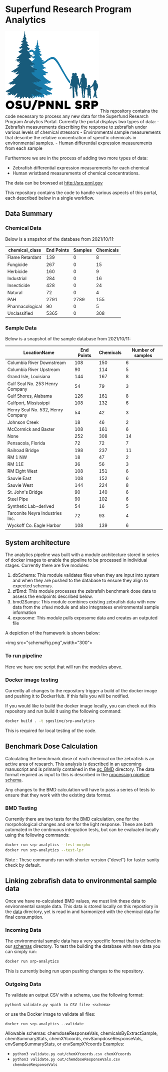 # Superfund Research Program Analytics

<img src="OSU-PNNLsuperfund_Small.png"  width="300">
This repository contains the code necessary to process any new data for the Superfund Research Program Analytics Portal. Currently the portal displays two types of data:
- Zebrafish measurements describing the response to zebrafish under various levels of chemical stressors
- Environmental sample measurements that describe the relative concentration of specific chemicals in environmental samples.
- Human differential expression measurements from each sample

Furthermore we are in the process of adding two more types of data:
- Zebrafish differential expression measurements for each chemical
- Human wristband measurements of chemical concentrations.

The data can be browsed at http://srp.pnnl.gov

This repository contains the code to handle various aspects of this portal, each described below in a single workflow.

## Data Summary

### Chemical Data

Below is a snapshot of the database from 2021/10/11:

|chemical_class|End Points|Samples|Chemicals
| --- | ---|--- |---|
|Flame Retardant|139|0|8|
|Fungicide|267|0|15|
|Herbicide|160|0|9|
|Industrial|284|0|16|
|Insecticide|428|0|24|
|Natural|72|0|4|
|PAH|2791|2789|155|
|Pharmacological|90|0|5|
|Unclassified|5365|0|308|

### Sample Data

Below is a snapshot of the sample database from 2021/10/11:

|LocationName|End Points|Chemicals|Number of samples|
| --- | --- | --- | --- |
|Columbia River Downstream|108|150|6|
|Columbia River Upstream|90|114|5|
|Grand Isle, Louisiana|144|167|8|
|Gulf Seal No. 253 Henry Company|54|79|3|
|Gulf Shores, Alabama|126|161|8|
|Gulfport, Mississippi|108|132|6|
|Henry Seal No. 532, Henry Company|54|42|3|
|Johnson Creek|18|46|2|
|McCormick and Baxter|108|161|6|
|None|252|308|14|
|Pensacola, Florida|72|72|7|
|Railroad Bridge|198|237|11|
|RM 1 NW|18|47|2|
|RM 11E|36|56|3|
|RM Eight West|108|151|6|
|Sauvie East|108|152|6|
|Sauvie West|144|224|8|
|St. John's Bridge|90|140|6|
|Steel Pipe|90|102|6|
|Synthetic Lab-derived|54|16|5|
|Tarconite Neyra Industries Inc.|72|93|4|
|Wyckoff Co. Eagle Harbor|108|139|6|


## System architecture
The analytics pipeline was built with a module architecture stored in series of docker images to enable the pipeline to be processed in individual stages. Currently there are five modules:
1. dbSchema: This module validates files when they are input into system and when they are pushed to the database to ensure they align to expected schemas.
2. zfBmd: This module processes the zebrafsih benchmark dose data to assess the endpoints described below.
3. bmd2Samps: This module combines existing zebrafish data with new data from the `zfBmd` module and also integratees environmental sample information
4. exposome: This module pulls exposome data and creates an outputed file

A depiction of the framework is shown below:

<img src="schemaFig.png",width="300">

### To run pipeline

Here we have one script that will run the modules above.


### Docker image testing
Currently all changes to the repository trigger a build of the docker image and pushing it to DockerHub. If this fails you will be notified.

If you would like to build the docker image locally, you can check out this repository and run build it using the following command:

``` bash
docker build . -t sgosline/srp-analytics
```

This is required for local testing of the code.

## Benchmark Dose Calculation
Calculating the benchmark dose of each chemical on the zebrafish is an active area of research. This analysis is described in an upcoming manuscript and is primarily contained in the [qc_BMD](./qc_BMD) directory. The data format required as input to this is described in the [processing pipeline schema](./schemas/processingPipelineSchema.xlsx).

Any changes to the BMD calculation will have to pass a series of tests to ensure that they work with the existing data format.

### BMD Testing
Currently there are two tests for the BMD calculation, one for the morpohological changes and one for the light response. These are both automated in the continuous integration tests, but can be evaluated locally using the following commands:

``` bash
docker run srp-analytics --test-morpho
docker run srp-analytics --test-lpr
```

Note : These commands run with shorter version ("devel") for faster sanity check by default.


## Linking zebrafish data to environmental sample data

Once we have re-calculated BMD values, we must link these data to environmental sample data. This data is stored locally on this repostiory in the [data](./data) directory, yet is read in and harmonized with the chemical data for final consumption.

### Incoming Data
The environmental sample data has a very specific format that is defined in our [schemas](./schemas) directory. To test the building the database with new data you can simply run:

``` bash
docker run srp-analytics
```
This is currently being run upon pushing changes to the repository.

### Outgoing Data

To validate an output CSV with a schema, use the following format:
```
python3 validate.py <path to CSV file> <schema>
```
or use the Docker image to validate all files:
```
docker run srp-analytics --validate
```

Allowable schemas: chemdoseResponseVals, chemicalsByExtractSample, chemSummaryStats, chemXYcoords, envSampdoseResponseVals, envSampSummaryStats, or envSampXYcoords
Examples:

* ```python3 validate.py out/chemXYcoords.csv chemXYcoords```
* ```python3 validate.py out/chemdoseResponseVals.csv chemdoseResponseVals```
